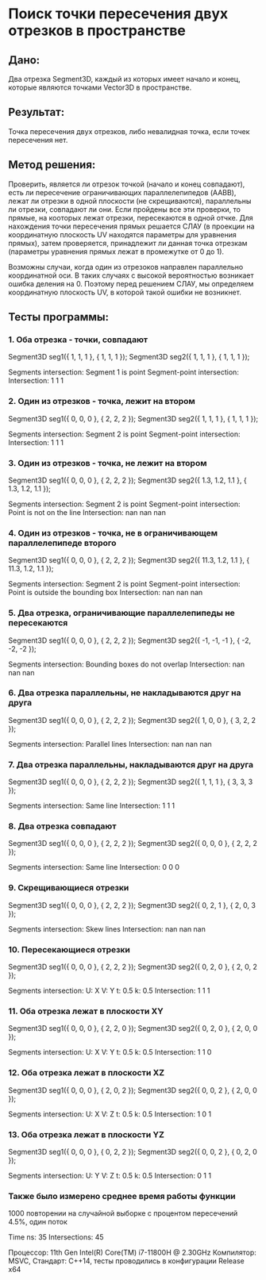 # Поиск точки пересечения двух отрезков в пространстве

## Дано:
Два отрезка Segment3D, каждый из которых имеет начало и конец, которые являются точками Vector3D в пространстве.

## Результат:
Точка пересечения двух отрезков, либо невалидная точка, если точек пересечения нет.

## Метод решения:
Проверить, является ли отрезок точкой (начало и конец совпадают), есть ли пересечение ограничивающих параллелепипедов (AABB), лежат ли отрезки в одной плоскости (не скрещиваются), параллельны ли отрезки, совпадают ли они. 
Если пройдены все эти проверки, то прямые, на кооторых лежат отрезки, пересекаются в одной отчке.
Для нахождения точки пересечения прямых решается СЛАУ (в проекции на координатную плоскость UV находятся параметры для уравнения прямых), затем проверяется, принадлежит ли данная точка отрезкам (параметры уравнения прямых лежат в промежутке от 0 до 1).

Возможны случаи, когда один из отрезоков направлен параллельно координатной оси. В таких случаях с высокой вероятностью возникает ошибка деления на 0.
Поэтому перед решением СЛАУ, мы определяем координатную плоскость UV, в которой такой ошибки не возникнет.

## Тесты программы:
### 1. Оба отрезка - точки, совпадают

Segment3D seg1({ 1, 1, 1 }, { 1, 1, 1 });
Segment3D seg2({ 1, 1, 1 }, { 1, 1, 1 });

Segments intersection:
Segment 1 is point
Segment-point intersection:
Intersection: 1 1 1


### 2. Один из отрезков - точка, лежит на втором

Segment3D seg1({ 0, 0, 0 }, { 2, 2, 2 });
Segment3D seg2({ 1, 1, 1 }, { 1, 1, 1 });

Segments intersection:
Segment 2 is point
Segment-point intersection:
Intersection: 1 1 1


### 3. Один из отрезков - точка, не лежит на втором

Segment3D seg1({ 0, 0, 0 }, { 2, 2, 2 });
Segment3D seg2({ 1.3, 1.2, 1.1 }, { 1.3, 1.2, 1.1 });

Segments intersection:
Segment 2 is point
Segment-point intersection:
Point is not on the line
Intersection: nan nan nan


### 4. Один из отрезков - точка, не в ограничивающем параллелепипеде второго

Segment3D seg1({ 0, 0, 0 }, { 2, 2, 2 });
Segment3D seg2({ 11.3, 1.2, 1.1 }, { 11.3, 1.2, 1.1 });

Segments intersection:
Segment 2 is point
Segment-point intersection:
Point is outside the bounding box
Intersection: nan nan nan


### 5. Два отрезка, ограничивающие параллелепипеды не пересекаются

Segment3D seg1({ 0, 0, 0 }, { 2, 2, 2 });
Segment3D seg2({ -1, -1, -1 }, { -2, -2, -2 });

Segments intersection:
Bounding boxes do not overlap
Intersection: nan nan nan


### 6. Два отрезка параллельны, не накладываются друг на друга

Segment3D seg1({ 0, 0, 0 }, { 2, 2, 2 });
Segment3D seg2({ 1, 0, 0 }, { 3, 2, 2 });

Segments intersection:
Parallel lines
Intersection: nan nan nan


### 7. Два отрезка параллельны, накладываются друг на друга

Segment3D seg1({ 0, 0, 0 }, { 2, 2, 2 });
Segment3D seg2({ 1, 1, 1 }, { 3, 3, 3 });

Segments intersection:
Same line
Intersection: 1 1 1


### 8. Два отрезка совпадают

Segment3D seg1({ 0, 0, 0 }, { 2, 2, 2 });
Segment3D seg2({ 0, 0, 0 }, { 2, 2, 2 });

Segments intersection:
Same line
Intersection: 0 0 0


### 9. Скрещивающиеся отрезки

Segment3D seg1({ 0, 0, 0 }, { 2, 2, 2 });
Segment3D seg2({ 0, 2, 1 }, { 2, 0, 3 });

Segments intersection:
Skew lines
Intersection: nan nan nan


### 10. Пересекающиеся отрезки

Segment3D seg1({ 0, 0, 0 }, { 2, 2, 2 });
Segment3D seg2({ 0, 2, 0 }, { 2, 0, 2 });

Segments intersection:
U: X
V: Y
t: 0.5 k: 0.5
Intersection: 1 1 1


### 11. Оба отрезка лежат в плоскости XY

Segment3D seg1({ 0, 0, 0 }, { 2, 2, 0 });
Segment3D seg2({ 0, 2, 0 }, { 2, 0, 0 });

Segments intersection:
U: X
V: Y
t: 0.5 k: 0.5
Intersection: 1 1 0


### 12. Оба отрезка лежат в плоскости XZ

Segment3D seg1({ 0, 0, 0 }, { 2, 0, 2 });
Segment3D seg2({ 0, 0, 2 }, { 2, 0, 0 });

Segments intersection:
U: X
V: Z
t: 0.5 k: 0.5
Intersection: 1 0 1


### 13. Оба отрезка лежат в плоскости YZ

Segment3D seg1({ 0, 0, 0 }, { 0, 2, 2 });
Segment3D seg2({ 0, 0, 2 }, { 0, 2, 0 });

Segments intersection:
U: Y
V: Z
t: 0.5 k: 0.5
Intersection: 0 1 1


### Также было измерено среднее время работы функции
1000 повторении на случайной выборке с процентом пересечений 4.5%, один поток

Time ns: 35
Intersections: 45


Процессор: 11th Gen Intel(R) Core(TM) i7-11800H @ 2.30GHz
Компилятор: MSVC, Стандарт: C++14, тесты проводились в конфигурации Release x64
